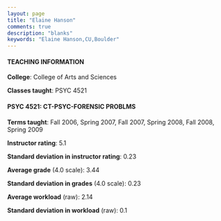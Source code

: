 ```yaml
---
layout: page
title: "Elaine Hanson" 
comments: true
description: "blanks"
keywords: "Elaine Hanson,CU,Boulder"
---
```

<head>
<script src="https://ajax.googleapis.com/ajax/libs/jquery/2.1.3/jquery.min.js"></script>
<script src="https://dl.dropboxusercontent.com/s/pc42nxpaw1ea4o9/highcharts.js?dl=0"></script>
<!-- <script src="../assets/js/highcharts.js"></script> -->
<style type="text/css">@font-face {
	font-family: "Bebas Neue";
	src: url(https://www.filehosting.org/file/details/544349/BebasNeue Regular.otf) format("opentype");
	}
	h1.Bebas { 
		font-family: "Bebas Neue", Verdana, Tahoma;
	}
</style>
</head>
	   
#### TEACHING INFORMATION

**College**: College of Arts and Sciences

**Classes taught**: PSYC 4521

#### PSYC 4521: CT-PSYC-FORENSIC PROBLMS

**Terms taught**: Fall 2006, Spring 2007, Fall 2007, Spring 2008, Fall 2008, Spring 2009

**Instructor rating**: 5.1

**Standard deviation in instructor rating**: 0.23

**Average grade** (4.0 scale): 3.44

**Standard deviation in grades** (4.0 scale): 0.23

**Average workload** (raw): 2.14

**Standard deviation in workload** (raw): 0.1

